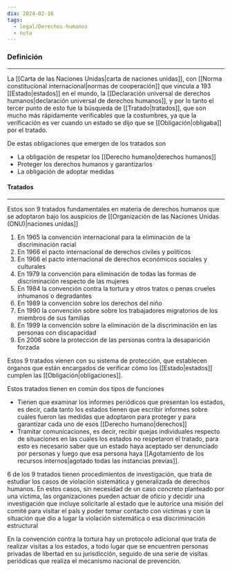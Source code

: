 ```yaml
---
dia: 2024-02-16
tags:
  - legal/Derechos-humanos
  - nota
---
```

### Definición
---
La [[Carta de las Naciones Unidas|carta de naciones unidas]], con [[Norma constitucional internacional|normas de cooperación]] que vincula a 193 [[Estado|estados]] en el mundo, la [[Declaración universal de derechos humanos|declaración universal de derechos humanos]], y por lo tanto el tercer punto de esto fue la búsqueda de [[Tratado|tratados]], que son mucho más rápidamente verificables que la costumbres, ya que la verificación es ver cuando un estado se dijo que se [[Obligación|obligaba]] por el tratado.

De estas obligaciones que emergen de los tratados son
* La obligación de respetar los [[Derecho humano|derechos humanos]] 
* Proteger los derechos humanos y garantizarlos
* La obligación de adoptar medidas

#### Tratados
---
Estos son 9 tratados fundamentales en materia de derechos humanos que se adoptaron bajo los auspicios de [[Organización de las Naciones Unidas (ONU)|naciones unidas]]
1. En 1965 la convención internacional para la eliminación de la discriminación racial
2. En 1966 el pacto internacional de derechos civiles y políticos
3. En 1966 el pacto internacional de derechos económicos sociales y culturales
4. En 1979 la convención para eliminación de todas las formas de discriminación respecto de las mujeres
5. En 1984 la convención contra la tortura y otros tratos o penas crueles inhumanos o degradantes
6. En 1989 la convención sobre los derechos del niño
7. En 1990 la convención sobre sobre los trabajadores migratorios de los miembros de sus familias 
8. En 1999 la convención sobre la eliminación de la discriminación en las personas con discapacidad
9. En 2006 sobre la protección de las personas contra la desaparición forzada 

Estos 9 tratados vienen con su sistema de protección, que establecen órganos que están encargados de verificar cómo los [[Estado|estados]] cumplen las [[Obligación|obligaciones]].

Estos tratados tienen en común dos tipos de funciones
* Tienen que examinar los informes periódicos que presentan los estados, es decir, cada tanto los estados tienen que escribir informes sobre cuáles fueron las medidas que adoptaron para proteger y para garantizar cada uno de esos [[Derecho humano|derechos]]
* Tramitar comunicaciones, es decir, recibir quejas individuales respecto de situaciones en las cuales los estados no respetaron el tratado, para esto es necesario saber que un estado haya aceptado ser denunciado por personas y luego que esa persona haya [[Agotamiento de los recursos internos|agotado todas las instancias previas]].

6 de los 9 tratados tienen procedimientos de investigación, que trata de estudiar los casos de violación sistemática y generalizada de derechos humanos. En estos casos, sin necesidad de un caso concreto planteado por una víctima, las organizaciones pueden actuar de oficio y decidir una investigación que incluye solicitarle al estado que le autorice una misión del comité para visitar el país y poder tomar contacto con víctimas y con la situación que dio a lugar la violación sistemática o esa discriminación estructural

En la convención contra la tortura hay un protocolo adicional que trata de realizar visitas a los estados, a todo lugar que se encuentren personas privadas de libertad en su jurisdicción, seguido de una serie de visitas periódicas que realiza el mecanismo nacional de prevención. 